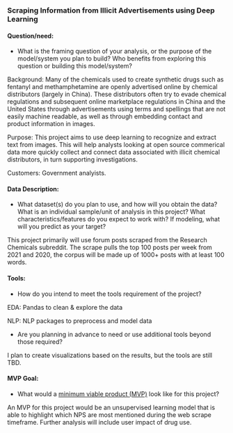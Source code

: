 ### Scraping Information from Illicit Advertisements using Deep Learning

#### Question/need:
* What is the framing question of your analysis, or the purpose of the model/system you plan to build? Who benefits from exploring this question or building this model/system?

Background: Many of the chemicals used to create synthetic drugs such as fentanyl and methamphetamine are openly advertised online by chemical distributors (largely in China). These distributors often try to evade chemical regulations and subsequent online marketplace regulations in China and the United States through advertisements using terms and spellings that are not easily machine readable, as well as through embedding contact and product information in images. 

Purpose: This project aims to use deep learning to recognize and extract text from images. This will help analysts looking at open source commerical data more quickly collect and connect data associated with illicit chemical distributors, in turn supporting investigations. 

Customers: Government analyists.

#### Data Description:
* What dataset(s) do you plan to use, and how will you obtain the data? What is an individual sample/unit of analysis in this project? What characteristics/features do you expect to work with? If modeling, what will you predict as your target?

This project primarily will use forum posts scraped from the Research Chemicals subreddit. The scrape pulls the top 100 posts per week from 2021 and 2020, the corpus will be made up of 1000+ posts with at least 100 words. 


#### Tools:
* How do you intend to meet the tools requirement of the project? 

EDA: Pandas to clean & explore the data

NLP: NLP packages to preprocess and model data

* Are you planning in advance to need or use additional tools beyond those required?

I plan to create visualizations based on the results, but the tools are still TBD.

#### MVP Goal:
* What would a [minimum viable product (MVP)](./mvp.md) look like for this project?

An MVP for this project would be an unsupervised learning model that is able to highlight which NPS are most mentioned during the web scrape timeframe. Further analysis will include user impact of drug use. 
